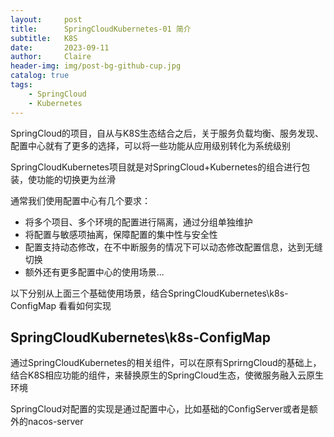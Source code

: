```yaml
---
layout:     post
title:      SpringCloudKubernetes-01 简介
subtitle:   K8S
date:       2023-09-11
author:     Claire
header-img: img/post-bg-github-cup.jpg
catalog: true
tags:
    - SpringCloud
    - Kubernetes
---
```


SpringCloud的项目，自从与K8S生态结合之后，关于服务负载均衡、服务发现、配置中心就有了更多的选择，可以将一些功能从应用级别转化为系统级别

SpringCloudKubernetes项目就是对SpringCloud+Kubernetes的组合进行包装，使功能的切换更为丝滑

通常我们使用配置中心有几个要求：

- 将多个项目、多个环境的配置进行隔离，通过分组单独维护
- 将配置与敏感项抽离，保障配置的集中性与安全性
- 配置支持动态修改，在不中断服务的情况下可以动态修改配置信息，达到无缝切换
- 额外还有更多配置中心的使用场景...

以下分别从上面三个基础使用场景，结合SpringCloudKubernetes\k8s-ConfigMap 看看如何实现

## SpringCloudKubernetes\k8s-ConfigMap

通过SpringCloudKubernetes的相关组件，可以在原有SprirngCloud的基础上，结合K8S相应功能的组件，来替换原生的SpringCloud生态，使微服务融入云原生环境

SpringCloud对配置的实现是通过配置中心，比如基础的ConfigServer或者是额外的nacos-server
